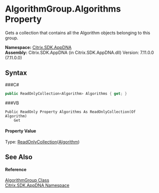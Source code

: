 # AlgorithmGroup.Algorithms Property 
 

Gets a collection that contains all the Algorithm objects belonging to this group.

**Namespace:**&nbsp;<a href="N_Citrix_SDK_AppDNA">Citrix.SDK.AppDNA</a><br />**Assembly:**&nbsp;Citrix.SDK.AppDNA (in Citrix.SDK.AppDNA.dll) Version: 7.11.0.0 (7.11.0.0)

## Syntax

###C#
```csharp
public ReadOnlyCollection<Algorithm> Algorithms { get; }
```

###VB
```vbnet
Public ReadOnly Property Algorithms As ReadOnlyCollection(Of Algorithm)
	Get
```


#### Property Value
Type: <a href="http://msdn2.microsoft.com/en-us/library/ms132474" target="_blank">ReadOnlyCollection</a>(<a href="T_Citrix_SDK_AppDNA_Algorithm">Algorithm</a>)

## See Also


#### Reference
<a href="T_Citrix_SDK_AppDNA_AlgorithmGroup">AlgorithmGroup Class</a><br /><a href="N_Citrix_SDK_AppDNA">Citrix.SDK.AppDNA Namespace</a><br />
